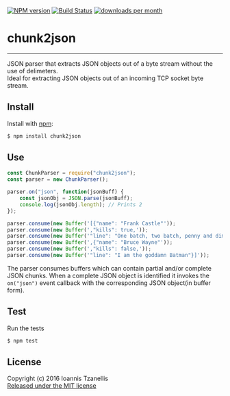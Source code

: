 [![NPM version](http://img.shields.io/npm/v/chunk2json.svg)](https://www.npmjs.org/package/chunk2json)
[![Build Status](https://travis-ci.org/jahnestacado/chunk2json.svg?branch=master)](https://travis-ci.org/jahnestacado/chunk2json)
[![downloads per month](http://img.shields.io/npm/dm/chunk2json.svg)](https://www.npmjs.org/package/chunk2json)
# chunk2json
-----------
JSON parser that extracts JSON objects out of a byte stream without the use of delimeters.  
Ideal for extracting JSON objects out of an incoming TCP socket byte stream.

## Install
 Install with [npm](npmjs.org):
```bash
$ npm install chunk2json
```
## Use
```javascript
const ChunkParser = require("chunk2json");
const parser = new ChunkParser();

parser.on("json", function(jsonBuff) {
    const jsonObj = JSON.parse(jsonBuff);
    console.log(jsonObj.length); // Prints 2
});

parser.consume(new Buffer('[{"name": "Frank Castle"'));
parser.consume(new Buffer(',"kills": true,'));
parser.consume(new Buffer('"line": "One batch, two batch, penny and dime"}'));
parser.consume(new Buffer(',{"name": "Bruce Wayne"'));
parser.consume(new Buffer(',"kills": false,'));
parser.consume(new Buffer('"line": "I am the goddamn Batman"}]'));
```

The parser consumes buffers which can contain partial and/or complete JSON chunks. When a complete JSON object is identified it invokes the `on("json")` event callback with the corresponding JSON object(in buffer form).
    
## Test
Run the tests
```bash
$ npm test 
```

## License
Copyright (c) 2016 Ioannis Tzanellis<br>
[Released under the MIT license](https://github.com/jahnestacado/chunk2json/blob/master/LICENSE) 
